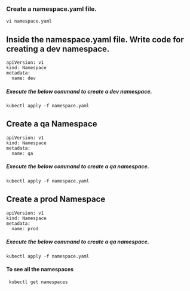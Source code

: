 ### Create a namespace.yaml file.

```
vi namespace.yaml
```


## Inside the namespace.yaml file. Write code for creating a dev namespace.

```
apiVersion: v1
kind: Namespace
metadata:
  name: dev
```
##### Execute the below command to create a dev namespace.
```
kubectl apply -f namespace.yaml 
```

## Create a qa Namespace

```
apiVersion: v1
kind: Namespace
metadata:
  name: qa
```
##### Execute the below command to create a qa namespace.
```
kubectl apply -f namespace.yaml 
```

## Create a prod Namespace

```
apiVersion: v1
kind: Namespace
metadata:
  name: prod
``` 
##### Execute the below command to create a qa namespace.
```
kubectl apply -f namespace.yaml 
```
#### To see all the namespaces

```
 kubectl get namespaces
```
